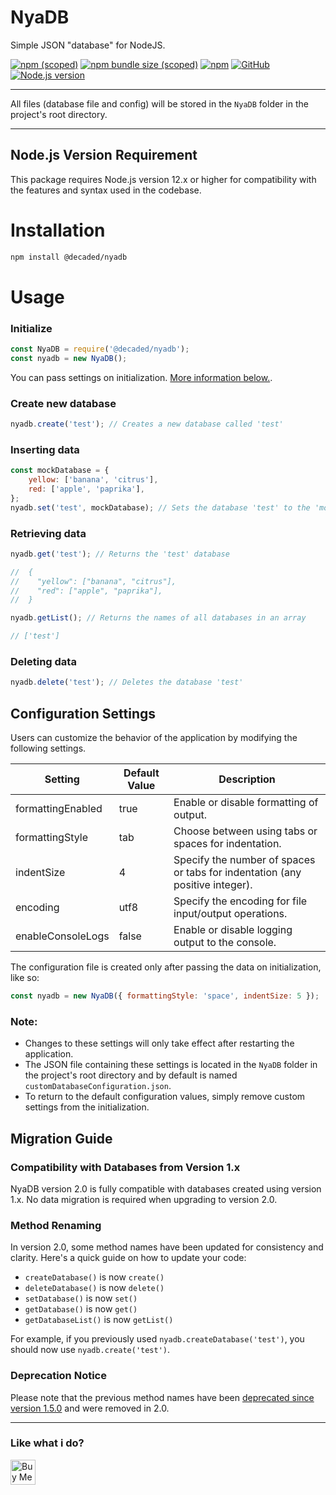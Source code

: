 # NyaDB

Simple JSON "database" for NodeJS.

[![npm (scoped)](https://img.shields.io/npm/v/@decaded/nyadb)](https://www.npmjs.com/package/@decaded/nyadb)
[![npm bundle size (scoped)](https://img.shields.io/bundlephobia/min/@decaded/nyadb)](https://bundlephobia.com/result?p=@decaded/nyadb)
[![npm](https://img.shields.io/npm/dt/@decaded/nyadb)](https://www.npmjs.com/package/@decaded/nyadb)
[![GitHub](https://img.shields.io/github/license/Decaded/NyaDB)](https://github.com/Decaded/NyaDB/blob/master/LICENSE.md)
[![Node.js version](https://img.shields.io/badge/Node.js-%3E=12.x-green.svg)](https://nodejs.org/)

---

All files (database file and config) will be stored in the `NyaDB` folder in the project's root directory.

---

## Node.js Version Requirement

This package requires Node.js version 12.x or higher for compatibility with the features and syntax used in the codebase.

# Installation

```sh
npm install @decaded/nyadb
```

# Usage

### Initialize

```js
const NyaDB = require('@decaded/nyadb');
const nyadb = new NyaDB();
```
You can pass settings on initialization. [More information below.](#configuration-settings).

### Create new database

```js
nyadb.create('test'); // Creates a new database called 'test'
```

### Inserting data

```js
const mockDatabase = {
	yellow: ['banana', 'citrus'],
	red: ['apple', 'paprika'],
};
nyadb.set('test', mockDatabase); // Sets the database 'test' to the 'mockDatabase' object
```

### Retrieving data

```js
nyadb.get('test'); // Returns the 'test' database

//  {
//    "yellow": ["banana", "citrus"],
//    "red": ["apple", "paprika"],
//  }
```

```js
nyadb.getList(); // Returns the names of all databases in an array

// ['test']
```

### Deleting data

```js
nyadb.delete('test'); // Deletes the database 'test'
```

## Configuration Settings <a name="configuration-settings"></a>

Users can customize the behavior of the application by modifying the following settings.

| Setting           | Default Value | Description                                                                  |
| ----------------- | ------------- | ---------------------------------------------------------------------------- |
| formattingEnabled | true          | Enable or disable formatting of output.                                      |
| formattingStyle   | tab           | Choose between using tabs or spaces for indentation.                         |
| indentSize        | 4             | Specify the number of spaces or tabs for indentation (any positive integer). |
| encoding          | utf8          | Specify the encoding for file input/output operations.                       |
| enableConsoleLogs | false         | Enable or disable logging output to the console.                             |

The configuration file is created only after passing the data on initialization, like so:

```js
const nyadb = new NyaDB({ formattingStyle: 'space', indentSize: 5 });
```

### Note:

- Changes to these settings will only take effect after restarting the application.
- The JSON file containing these settings is located in the `NyaDB` folder in the project's root directory and by default is named `customDatabaseConfiguration.json`.
- To return to the default configuration values, simply remove custom settings from the initialization.

## Migration Guide

### Compatibility with Databases from Version 1.x

NyaDB version 2.0 is fully compatible with databases created using version 1.x. No data migration is required when upgrading to version 2.0.

### Method Renaming

In version 2.0, some method names have been updated for consistency and clarity. Here's a quick guide on how to update your code:

- `createDatabase()` is now `create()`
- `deleteDatabase()` is now `delete()`
- `setDatabase()` is now `set()`
- `getDatabase()` is now `get()`
- `getDatabaseList()` is now `getList()`

For example, if you previously used `nyadb.createDatabase('test')`, you should now use `nyadb.create('test')`.

### Deprecation Notice

Please note that the previous method names have been [deprecated since version 1.5.0](changelog.md#150)
and were removed in 2.0.

---

### Like what i do?

<a href='https://ko-fi.com/decaded' target='_blank'><img height='30' style='border:0px;height:40px;' src='https://az743702.vo.msecnd.net/cdn/kofi3.png?v=0' border='0' alt='Buy Me a Coffee at ko-fi.com' />
